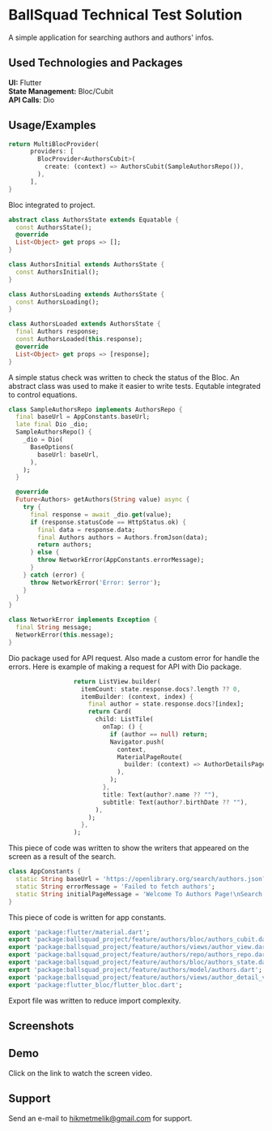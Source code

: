 # BallSquad Technical Test Solution

A simple application for searching authors and authors' infos.

## Used Technologies and Packages

**UI:** Flutter \
**State Management:** Bloc/Cubit \
**API Calls**: Dio

## Usage/Examples

```dart
return MultiBlocProvider(
      providers: [
        BlocProvider<AuthorsCubit>(
          create: (context) => AuthorsCubit(SampleAuthorsRepo()),
        ),
      ],
}
```

Bloc integrated to project.

```dart
abstract class AuthorsState extends Equatable {
  const AuthorsState();
  @override
  List<Object> get props => [];
}

class AuthorsInitial extends AuthorsState {
  const AuthorsInitial();
}

class AuthorsLoading extends AuthorsState {
  const AuthorsLoading();
}

class AuthorsLoaded extends AuthorsState {
  final Authors response;
  const AuthorsLoaded(this.response);
  @override
  List<Object> get props => [response];
}
```

A simple status check was written to check the status of the Bloc. An abstract class was used to make it easier to write tests. Equtable integrated to control equations.

```dart
class SampleAuthorsRepo implements AuthorsRepo {
  final baseUrl = AppConstants.baseUrl;
  late final Dio _dio;
  SampleAuthorsRepo() {
    _dio = Dio(
      BaseOptions(
        baseUrl: baseUrl,
      ),
    );
  }

  @override
  Future<Authors> getAuthors(String value) async {
    try {
      final response = await _dio.get(value);
      if (response.statusCode == HttpStatus.ok) {
        final data = response.data;
        final Authors authors = Authors.fromJson(data);
        return authors;
      } else {
        throw NetworkError(AppConstants.errorMessage);
      }
    } catch (error) {
      throw NetworkError('Error: $error');
    }
  }
}

class NetworkError implements Exception {
  final String message;
  NetworkError(this.message);
}
```

Dio package used for API request. Also made a custom error for handle the errors. Here is example of making a request for API with Dio package.

```dart
                  return ListView.builder(
                    itemCount: state.response.docs?.length ?? 0,
                    itemBuilder: (context, index) {
                      final author = state.response.docs?[index];
                      return Card(
                        child: ListTile(
                          onTap: () {
                            if (author == null) return;
                            Navigator.push(
                              context,
                              MaterialPageRoute(
                                builder: (context) => AuthorDetailsPage(authorDetails: author),
                              ),
                            );
                          },
                          title: Text(author?.name ?? ""),
                          subtitle: Text(author?.birthDate ?? ""),
                        ),
                      );
                    },
                  );
```

This piece of code was written to show the writers that appeared on the screen as a result of the search.

```dart
class AppConstants {
  static String baseUrl = 'https://openlibrary.org/search/authors.json?q=';
  static String errorMessage = 'Failed to fetch authors';
  static String initialPageMessage = 'Welcome To Authors Page!\nSearch for authors to get started!';
}
```

This piece of code is written for app constants.

```dart
export 'package:flutter/material.dart';
export 'package:ballsquad_project/feature/authors/bloc/authors_cubit.dart';
export 'package:ballsquad_project/feature/authors/views/author_view.dart';
export 'package:ballsquad_project/feature/authors/repo/authors_repo.dart';
export 'package:ballsquad_project/feature/authors/bloc/authors_state.dart';
export 'package:ballsquad_project/feature/authors/model/authors.dart';
export 'package:ballsquad_project/feature/authors/views/author_detail_view.dart';
export 'package:flutter_bloc/flutter_bloc.dart';
```

Export file was written to reduce import complexity.

## Screenshots

## Demo

Click on the link to watch the screen video.

## Support

Send an e-mail to hikmetmelik@gmail.com for support.
